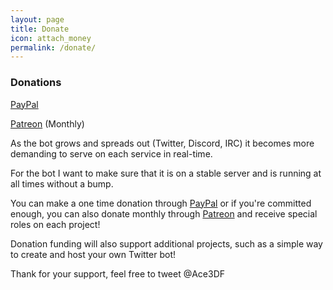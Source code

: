 ```yaml
---
layout: page
title: Donate
icon: attach_money
permalink: /donate/
---
```


### Donations
[PayPal](https://paypal.me/ace3df)

[Patreon](https://www.patreon.com/ace3df) (Monthly)

As the bot grows and spreads out (Twitter, Discord, IRC) it becomes more demanding to serve on each service in real-time.

For the bot I want to make sure that it is on a stable server and is running at all times without a bump.

You can make a one time donation through [PayPal](https://paypal.me/ace3df) or if you're committed enough, you can also donate monthly through [Patreon](https://www.patreon.com/ace3df) and receive special roles on each project!

Donation funding will also support additional projects, such as a simple way to create and host your own Twitter bot!

Thank for your support, feel free to tweet @Ace3DF
